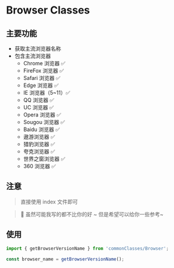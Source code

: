 # Browser Classes

## 主要功能

- 获取主流浏览器名称
- 包含主流浏览器
  - Chrome 浏览器 ✅
  - FireFox 浏览器 ✅
  - Safari 浏览器 ✅
  - Edge 浏览器 ✅
  - IE 浏览器（5~11）✅
  - QQ 浏览器 ✅
  - UC 浏览器 ✅
  - Opera 浏览器 ✅
  - Sougou 浏览器 ✅
  - Baidu 浏览器 ✅
  - 遨游浏览器 ✅
  - 猎豹浏览器 ✅
  - 夸克浏览器 ✅
  - 世界之窗浏览器 ✅
  - 360 浏览器 ✅

## 注意

> 直接使用 index 文件即可

> 🔶 虽然可能我写的都不比你的好 ~ 但是希望可以给你一些参考~

## 使用

```js
import { getBrowserVersionName } from 'commonClasses/Browser';

const browser_name = getBrowserVersionName();
```
